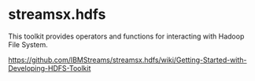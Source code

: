 streamsx.hdfs
=============
This toolkit provides operators and functions for interacting with Hadoop File System.


https://github.com/IBMStreams/streamsx.hdfs/wiki/Getting-Started-with-Developing-HDFS-Toolkit
